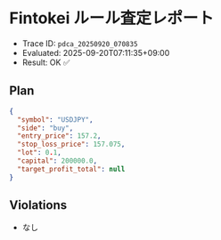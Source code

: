 # Fintokei ルール査定レポート
- Trace ID: `pdca_20250920_070835`
- Evaluated: 2025-09-20T07:11:35+09:00
- Result: OK ✅

## Plan
```json
{
  "symbol": "USDJPY",
  "side": "buy",
  "entry_price": 157.2,
  "stop_loss_price": 157.075,
  "lot": 0.1,
  "capital": 200000.0,
  "target_profit_total": null
}
```

## Violations
- なし
